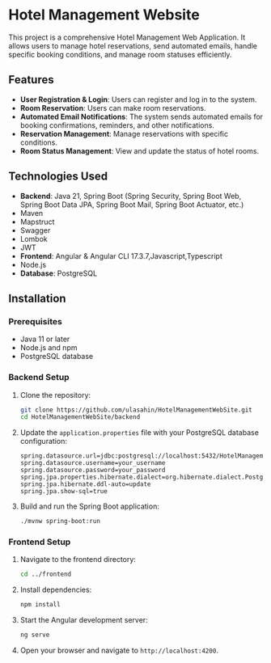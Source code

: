 # Hotel Management Website

This project is a comprehensive Hotel Management Web Application. It allows users to manage hotel reservations, send automated emails, handle specific booking conditions, and manage room statuses efficiently.

## Features

- **User Registration & Login**: Users can register and log in to the system.
- **Room Reservation**: Users can make room reservations.
- **Automated Email Notifications**: The system sends automated emails for booking confirmations, reminders, and other notifications.
- **Reservation Management**: Manage reservations with specific conditions.
- **Room Status Management**: View and update the status of hotel rooms.

## Technologies Used

- **Backend**: Java 21, Spring Boot (Spring Security, Spring Boot Web, Spring Boot Data JPA, Spring Boot Mail, Spring Boot Actuator, etc.)
- Maven
- Mapstruct
- Swagger
- Lombok
- JWT
- **Frontend**: Angular & Angular CLI 17.3.7,Javascript,Typescript
- Node.js
- **Database**: PostgreSQL

## Installation

### Prerequisites

- Java 11 or later
- Node.js and npm
- PostgreSQL database

### Backend Setup

1. Clone the repository:
    ```sh
    git clone https://github.com/ulasahin/HotelManagementWebSite.git
    cd HotelManagementWebSite/backend
    ```

2. Update the `application.properties` file with your PostgreSQL database configuration:
    ```properties
    spring.datasource.url=jdbc:postgresql://localhost:5432/HotelManagementWebSiteDB
    spring.datasource.username=your_username
    spring.datasource.password=your_password
    spring.jpa.properties.hibernate.dialect=org.hibernate.dialect.PostgreSQLDialect
    spring.jpa.hibernate.ddl-auto=update
    spring.jpa.show-sql=true
    ```

3. Build and run the Spring Boot application:
    ```sh
    ./mvnw spring-boot:run
    ```

### Frontend Setup

1. Navigate to the frontend directory:
    ```sh
    cd ../frontend
    ```

2. Install dependencies:
    ```sh
    npm install
    ```

3. Start the Angular development server:
    ```sh
    ng serve
    ```

4. Open your browser and navigate to `http://localhost:4200`.
